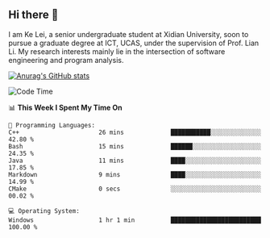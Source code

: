 ## Hi there 👋
I am Ke Lei, a senior undergraduate student at Xidian University, soon to pursue a graduate degree at ICT, UCAS, under the supervision of Prof. Lian Li. My research interests mainly lie in the intersection of software engineering and program analysis.
<!--
**KrystalRay/KrystalRay** is a ✨ _special_ ✨ repository because its `README.md` (this file) appears on your GitHub profile.

Here are some ideas to get you started:

- 🔭 I’m currently working on ...
- 🌱 I’m currently learning ...
- 👯 I’m looking to collaborate on ...
- 🤔 I’m looking for help with ...
- 💬 Ask me about ...
- 📫 How to reach me: ...
- 😄 Pronouns: ...
- ⚡ Fun fact: ...
-->
[![Anurag's GitHub stats](https://github-readme-stats.vercel.app/api?username=KrystalRay)](https://github.com/anuraghazra/github-readme-stats)
<!--START_SECTION:waka-->
![Code Time](http://img.shields.io/badge/Code%20Time-42%20hrs%2042%20mins-blue)

📊 **This Week I Spent My Time On** 

```text
💬 Programming Languages: 
C++                      26 mins             ███████████░░░░░░░░░░░░░░   42.80 % 
Bash                     15 mins             ██████░░░░░░░░░░░░░░░░░░░   24.35 % 
Java                     11 mins             ████░░░░░░░░░░░░░░░░░░░░░   17.85 % 
Markdown                 9 mins              ████░░░░░░░░░░░░░░░░░░░░░   14.99 % 
CMake                    0 secs              ░░░░░░░░░░░░░░░░░░░░░░░░░   00.02 % 

💻 Operating System: 
Windows                  1 hr 1 min          █████████████████████████   100.00 % 
```


<!--END_SECTION:waka-->
